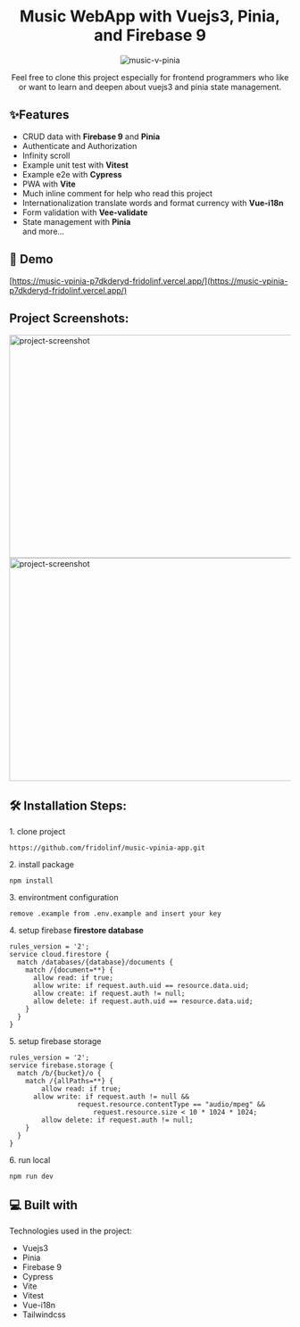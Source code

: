 <h1 align="center" id="title">Music WebApp with Vuejs3, Pinia, and Firebase 9</h1>

<p align="center"><img src="https://socialify.git.ci/fridolinf/music-vpinia-app/image?description=1&amp;font=Rokkitt&amp;language=1&amp;name=1&amp;owner=1&amp;theme=Dark" alt="music-v-pinia"></p>

<p align="center">Feel free to clone this project especially for frontend programmers who like or want to learn and deepen about vuejs3 and pinia state management.</p>

<h2>✨Features</h2>

<ul>
<li>CRUD data with <b>Firebase 9</b> and <b>Pinia</b></li>
<li>Authenticate and Authorization</li>
<li>Infinity scroll</li>
<li>Example unit test with <b>Vitest</b></li>
<li>Example e2e with <b>Cypress</b></li>
<li>PWA with <b>Vite</b></li>
<li>Much inline comment for help who read this project</li>
<li>Internationalization translate words and format currency with <b>Vue-i18n</b></li>
<li>Form validation with <b>Vee-validate</b></li>
<li>State management with <b>Pinia</b></li>
and more...
</ul>

<h2>🚀 Demo</h2>

[https://music-vpinia-p7dkderyd-fridolinf.vercel.app/](https://music-vpinia-p7dkderyd-fridolinf.vercel.app/)

<h2>Project Screenshots:</h2>

<img src="https://drive.google.com/uc?id=1qdIyrEmGxn7MrYaTjQfFIbZXvzrjY3MV" alt="project-screenshot" width="1000" height="400/">

<img src="https://drive.google.com/uc?id=1aaQowOuqAXAwlTv_ibfBtOwmPFePJIs9" alt="project-screenshot" width="1000" height="400/">

<h2>🛠️ Installation Steps:</h2>


<p>1. clone project</p>

```
https://github.com/fridolinf/music-vpinia-app.git
```

<p>2. install package</p>

```
npm install
```

<p>3. environtment configuration</p>

```
remove .example from .env.example and insert your key
```

<p>4. setup firebase <b>firestore database</b></p>

```
rules_version = '2';
service cloud.firestore {
  match /databases/{database}/documents {
    match /{document=**} {
      allow read: if true;
      allow write: if request.auth.uid == resource.data.uid;
      allow create: if request.auth != null;
      allow delete: if request.auth.uid == resource.data.uid;
    }
  }
}
```

<p>5. setup firebase storage<p>

```
rules_version = '2';
service firebase.storage {
  match /b/{bucket}/o {
    match /{allPaths=**} {
    	allow read: if true;
      allow write: if request.auth != null && 
      		     request.resource.contentType == "audio/mpeg" && 
                     request.resource.size < 10 * 1024 * 1024;
  		allow delete: if request.auth != null;
    }
  }
}
```

<p>6. run local</p>

```
npm run dev
```
  
  
<h2>💻 Built with</h2>

Technologies used in the project:

*   Vuejs3
*   Pinia
*   Firebase 9
*   Cypress
*   Vite
*   Vitest
*   Vue-i18n
*   Tailwindcss
